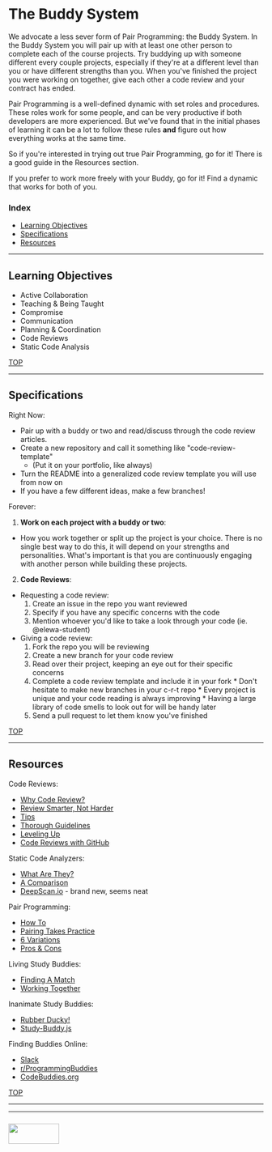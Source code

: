 # The Buddy System


We advocate a less sever form of Pair Programming: the Buddy System.  In the Buddy System you will pair up with at least one other person to complete each of the course projects.  Try buddying up with someone different every couple projects, especially if they're at a different level than you or have different strengths than you.  When you've finished the project you were working on together, give each other a code review and your contract has ended.

Pair Programming is a well-defined dynamic with set roles and procedures.  These roles work for some people, and can be very productive if both developers are more experienced.  But we've found that in the initial phases of learning it can be a lot to follow these rules __and__ figure out how everything works at the same time.  

So if you're interested in trying out true Pair Programming, go for it!  There is a good guide in the Resources section.  

If you prefer to work more freely with your Buddy, go for it!  Find a dynamic that works for both of you.

### Index
* [Learning Objectives](#learning-objectives)
* [Specifications](#specifications)
* [Resources](#resources)  

---

## Learning Objectives

* Active Collaboration
* Teaching & Being Taught
* Compromise
* Communication
* Planning & Coordination
* Code Reviews
* Static Code Analysis

[TOP](#index)

---

## Specifications

Right Now:
* Pair up with a buddy or two and read/discuss through the code review articles.
* Create a new repository and call it something like "code-review-template"
  * (Put it on your portfolio, like always)
* Turn the README into a generalized code review template you will use from now on
* If you have a few different ideas, make a few branches! 


Forever:
1. __Work on each project with a buddy or two__:
* How you work together or split up the project is your choice.  There is no single best way to do this, it will depend on your strengths and personalities.  What's important is that you are continuously engaging with another person while building these projects.  
2. __Code Reviews__:
* Requesting a code review:
    1. Create an issue in the repo you want reviewed
    2. Specify if you have any specific concerns with the code
    3. Mention whoever you'd like to take a look through your code (ie. @elewa-student)
* Giving a code review:
    1. Fork the repo you will be reviewing
    2. Create a new branch for your code review
    3. Read over their project, keeping an eye out for their specific concerns
    4. Complete a code review template and include it in your fork
      * Don't hesitate to make new branches in your c-r-t repo
      * Every project is unique and your code reading is always improving
      * Having a large library of code smells to look out for will be handy later
    5. Send a pull request to let them know you've finished



[TOP](#index)

---

## Resources


Code Reviews:
* [Why Code Review?](https://www.atlassian.com/agile/software-development/code-reviews)
* [Review Smarter, Not Harder](https://smartbear.com/learn/code-review/best-practices-for-peer-code-review/)
* [Tips](https://tailordev.fr/blog/2017/02/03/on-code-reviews/)
* [Thorough Guidelines](https://www.codeproject.com/Articles/524235/Codeplusreviewplusguidelines)
* [Leveling Up](https://blog.asana.com/2016/12/7-ways-to-uplevel-your-code-review-skills/)
* [Code Reviews with GitHub](https://github.com/features/code-review)


Static Code Analyzers:
* [What Are They?](https://stackoverflow.com/questions/49716/what-is-static-code-analysis)
* [A Comparison](https://www.sitepoint.com/comparison-javascript-linting-tools/)
* [DeepScan.io](https://deepscan.io/home/) - brand new, seems neat


Pair Programming:
* [How To](https://www.wikihow.com/Pair-Program)
* [Pairing Takes Practice](https://medium.com/@jdxcode/how-to-pair-program-d6741077e513)
* [6 Variations](https://stackify.com/pair-programming-styles/)
* [Pros & Cons](https://medium.freecodecamp.org/the-benefits-and-pitfalls-of-pair-programming-in-the-workplace-e68c3ed3c81f)

Living Study Buddies:
* [Finding A Match](https://gradeslam.org/blog/what-to-look-for-in-a-study-partner)
* [Working Together](http://www.eduinreview.com/blog/2010/01/study-with-a-partner-to-succeed/)

Inanimate Study Buddies:
* [Rubber Ducky!](https://rubberduckdebugging.com)
* [Study-Buddy.js](https://github.com/teesloane/Study-Buddy)

Finding Buddies Online:
* [Slack](https://join.slack.com/t/elewa-academy/shared_invite/enQtMjk4OTA3OTM1NjIwLTA2ZmQ0NDVhNjQxZWM2NjNhNmMyNmVhZGNhZmJmZTY1OWQ4Nzc0ZTkzZGE3NjdiYTYwYThlNzI3YTg2NGM5MGM)
* [r/ProgrammingBuddies](https://www.reddit.com/r/ProgrammingBuddies/)
* [CodeBuddies.org](https://codebuddies.org)

[TOP](#index)


___
___
### <a href="http://elewa.education/blog" target="_blank"><img src="https://user-images.githubusercontent.com/18554853/34921062-506450ae-f97d-11e7-875f-6feeb26ad72d.png" width="100" height="40"/></a>

